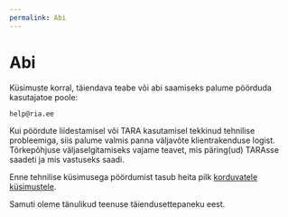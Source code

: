 ```yaml
---
permalink: Abi
---
```


# Abi

Küsimuste korral, täiendava teabe või abi saamiseks palume pöörduda kasutajatoe poole:

`help@ria.ee`

Kui pöördute liidestamisel või TARA kasutamisel tekkinud tehnilise probleemiga, siis palume valmis panna väljavõte klientrakenduse logist. Tõrkepõhjuse väljaselgitamiseks vajame teavet, mis päring(ud) TARAsse saadeti ja mis vastuseks saadi.

Enne tehnilise küsimusega pöördumist tasub heita pilk [korduvatele küsimustele](FAQ).

Samuti oleme tänulikud teenuse täiendusettepaneku eest.
